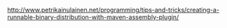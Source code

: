 http://www.petrikainulainen.net/programming/tips-and-tricks/creating-a-runnable-binary-distribution-with-maven-assembly-plugin/